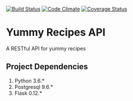 [![Build Status](https://travis-ci.org/code-sleuth/yummy-recipes-api.svg?branch=dev)](https://travis-ci.org/code-sleuth/yummy-recipes-api)
[![Code Climate](https://codeclimate.com/github/code-sleuth/yummy-recipes-api/badges/gpa.svg)](https://codeclimate.com/github/code-sleuth/yummy-recipes-api)
[![Coverage Status](https://coveralls.io/repos/github/code-sleuth/yummy-recipes-api/badge.svg?branch=dev)](https://coveralls.io/github/code-sleuth/yummy-recipes-api?branch=dev)
# **Yummy Recipes API**
A RESTful API for yummy recipes

## Project Dependencies
1. Python 3.6.*
2. Postgresql 9.6.*
3. Flask 0.12.*